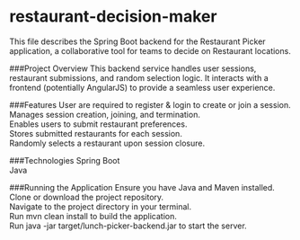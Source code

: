 # restaurant-decision-maker
This file describes the Spring Boot backend for the Restaurant Picker application, a collaborative tool for teams to decide on Restaurant locations.

###Project Overview
This backend service handles user sessions, restaurant submissions, and random selection logic. It interacts with a frontend (potentially AngularJS) to provide a seamless user experience.

###Features
User are required to register & login to create or join a session.  
Manages session creation, joining, and termination.  
Enables users to submit restaurant preferences.  
Stores submitted restaurants for each session.  
Randomly selects a restaurant upon session closure.

###Technologies
Spring Boot  
Java

###Running the Application
Ensure you have Java and Maven installed.  
Clone or download the project repository.  
Navigate to the project directory in your terminal.  
Run mvn clean install to build the application.  
Run java -jar target/lunch-picker-backend.jar to start the server.  

